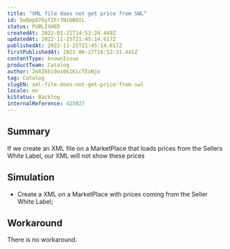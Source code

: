 ```yaml
---
title: "XML file does not get price from SWL"
id: 5wQep876yfIFr7NibBQtL
status: PUBLISHED
createdAt: 2022-01-21T14:53:24.449Z
updatedAt: 2022-11-25T21:45:14.617Z
publishedAt: 2022-11-25T21:45:14.617Z
firstPublishedAt: 2022-06-27T16:52:31.441Z
contentType: knownIssue
productTeam: Catalog
author: 2mXZkbi0oi061KicTExNjo
tag: Catalog
slugEN: xml-file-does-not-get-price-from-swl
locale: en
kiStatus: Backlog
internalReference: 425027
---
```


## Summary


If we create an XML file on a MarketPlace that loads prices from the Sellers White Label, our XML will not show these prices


## Simulation


- Create a XML on a MarketPlace with prices coming from the Seller White Label;



## Workaround


There is no workaround.

